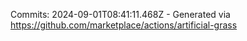 Commits: 2024-09-01T08:41:11.468Z - Generated via https://github.com/marketplace/actions/artificial-grass
<br>
